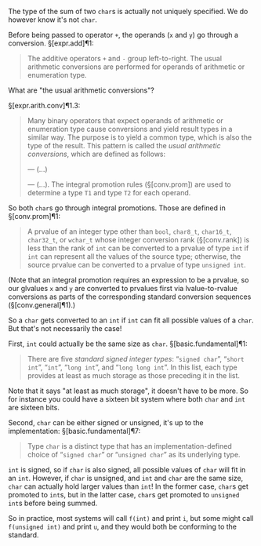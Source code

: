 The type of the sum of two `char`s is actually not uniquely specified. We do however know it's not `char`.

Before being passed to operator `+`, the operands (`x` and `y`) go through a conversion. §[expr.add]¶1:

> The additive operators `+` and `-` group left-to-right. The usual arithmetic conversions are performed for operands of arithmetic or enumeration type.

What are "the usual arithmetic conversions"?

§[expr.arith.conv]¶1.3:

> Many binary operators that expect operands of arithmetic or enumeration type cause conversions and yield result types in a similar way. The purpose is to yield a common type, which is also the type of the result. This pattern is called the *usual arithmetic conversions*, which are defined as follows:
>
> — (...)
>
> — (...). The integral promotion rules (§[conv.prom]) are used to determine a type `T1` and type `T2` for each operand.

So both `char`s go through integral promotions. Those are defined in §[conv.prom]¶1:

> A prvalue of an integer type other than `bool`, `char8_t`, `char16_t`, `char32_t`, or `wchar_t` whose integer conversion rank (§[conv.rank]) is less than the rank of `int` can be converted to a prvalue of type `int` if `int` can represent all the values of the source type; otherwise, the source prvalue can be converted to a prvalue of type `unsigned int`.

(Note that an integral promotion requires an expression to be a prvalue, so our glvalues `x` and `y` are converted to prvalues first via lvalue-to-rvalue conversions as parts of the corresponding standard conversion sequences (§[conv.general]¶1).)

So a `char` gets converted to an `int` if `int` can fit all possible values of a `char`. But that's not necessarily the case!

First, `int` could actually be the same size as `char`. §[basic.fundamental]¶1:

> There are five *standard signed integer types*: “`signed char`”, “`short int`”, “`int`”, “`long int`”, and “`long long int`”. In this list, each type provides at least as much storage as those preceding it in the list.

Note that it says "at least as much storage", it doesn't have to be more. So for instance you could have a sixteen bit system where both `char` and `int` are sixteen bits.

Second, `char` can be either signed or unsigned, it's up to the implementation: §[basic.fundamental]¶7:

> Type `char` is a distinct type that has an implementation-defined choice of “`signed char`” or “`unsigned char`” as its underlying type.

`int` is signed, so if `char` is also signed, all possible values of `char` will fit in an `int`. However, if `char` is unsigned, and `int` and `char` are the same size, `char` can actually hold larger values than `int`! In the former case, `char`s get promoted to `int`s, but in the latter case, `char`s get promoted to `unsigned int`s before being summed.

So in practice, most systems will call `f(int)` and print `i`, but some might call `f(unsigned int)` and print `u`, and they would both be conforming to the standard.